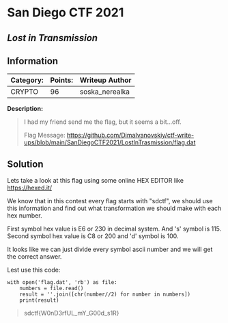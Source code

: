 # __San Diego CTF 2021__ 
## _Lost in Transmission_

## Information

**Category:** | **Points:** | **Writeup Author**
--- | --- | ---
CRYPTO | 96  | soska_nerealka

**Description:** 

> I had my friend send me the flag, but it seems a bit...off.
>
> Flag Message: https://github.com/DimaIvanovskiy/ctf-write-ups/blob/main/SanDiegoCTF2021/LostInTrasmission/flag.dat

## Solution

Lets take a look at this flag using some online HEX EDITOR like https://hexed.it/

We know that in this contest every flag starts with "sdctf", we should use this information and find out what transformation we should make with each hex number.

First symbol hex value is E6 or 230 in decimal system. And 's' symbol is 115. Second symbol hex value is C8 or 200 and 'd' symbol is 100.

It looks like we can just divide every symbol ascii number and we will get the correct answer.

Lest use this code:
```
with open('flag.dat', 'rb') as file:
    numbers = file.read()
    result = ''.join([chr(number//2) for number in numbers])
    print(result)
```


> sdctf{W0nD3rfUL_mY_G00d_s1R}
